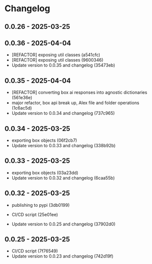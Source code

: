 # Changelog
## 0.0.26 - 2025-03-25
## 0.0.36 - 2025-04-04

* [REFACTOR] exposing util classes (a541cfc)
* [REFACTOR] exposing util classes (9600346)
* Update version to 0.0.35 and changelog (35473eb)
## 0.0.35 - 2025-04-04

* [REFACTOR] converting box ai responses into agnostic dictionaries (561e36e)
* major refactor, box api break up, Alex file and folder operations (1c6ac5d)
* Update version to 0.0.34 and changelog (737c965)
## 0.0.34 - 2025-03-25

* exporting box objects (06f2cb7)
* Update version to 0.0.33 and changelog (338b92b)
## 0.0.33 - 2025-03-25

* exporting box objects (03a23dd)
* Update version to 0.0.32 and changelog (6caa55b)
## 0.0.32 - 2025-03-25

* publishing to pypi (3db0199)

* CI/CD script (25e01ee)
* Update version to 0.0.25 and changelog (37902d0)
## 0.0.25 - 2025-03-25

* CI/CD script (7f76549)
* Update version to 0.0.23 and changelog (742d19f)